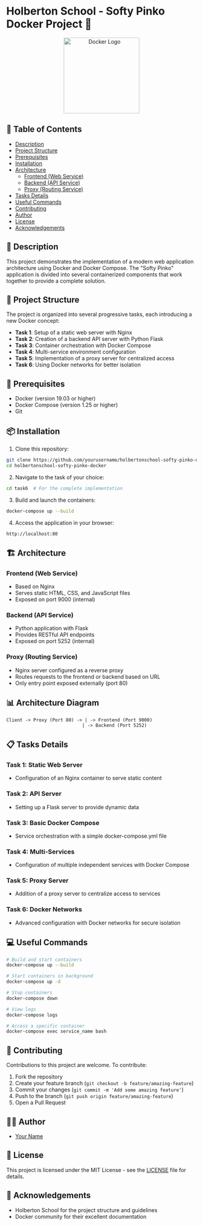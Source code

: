 # Holberton School - Softy Pinko Docker Project 🐳

<div align="center">
  <img src="https://www.docker.com/wp-content/uploads/2022/03/Moby-logo.png" alt="Docker Logo" width="200"/>
</div>

## 📑 Table of Contents
- [Description](#-description)
- [Project Structure](#-project-structure)
- [Prerequisites](#-prerequisites)
- [Installation](#-installation)
- [Architecture](#-architecture)
  - [Frontend (Web Service)](#frontend-web-service)
  - [Backend (API Service)](#backend-api-service)
  - [Proxy (Routing Service)](#proxy-routing-service)
- [Tasks Details](#-tasks-details)
- [Useful Commands](#-useful-commands)
- [Contributing](#-contributing)
- [Author](#-author)
- [License](#-license)
- [Acknowledgements](#-acknowledgements)

## 📝 Description
This project demonstrates the implementation of a modern web application architecture using Docker and Docker Compose. The "Softy Pinko" application is divided into several containerized components that work together to provide a complete solution.

## 🧱 Project Structure

The project is organized into several progressive tasks, each introducing a new Docker concept:

- **Task 1**: Setup of a static web server with Nginx
- **Task 2**: Creation of a backend API server with Python Flask
- **Task 3**: Container orchestration with Docker Compose
- **Task 4**: Multi-service environment configuration
- **Task 5**: Implementation of a proxy server for centralized access
- **Task 6**: Using Docker networks for better isolation

## 🔧 Prerequisites

- Docker (version 19.03 or higher)
- Docker Compose (version 1.25 or higher)
- Git

## 📦 Installation

1. Clone this repository:
```bash
git clone https://github.com/yourusername/holbertonschool-softy-pinko-docker.git
cd holbertonschool-softy-pinko-docker
```

2. Navigate to the task of your choice:
```bash
cd task6  # For the complete implementation
```

3. Build and launch the containers:
```bash
docker-compose up --build
```

4. Access the application in your browser:
```
http://localhost:80
```

## 🏗️ Architecture

### Frontend (Web Service)
- Based on Nginx
- Serves static HTML, CSS, and JavaScript files
- Exposed on port 9000 (internal)

### Backend (API Service)
- Python application with Flask
- Provides RESTful API endpoints
- Exposed on port 5252 (internal)

### Proxy (Routing Service)
- Nginx server configured as a reverse proxy
- Routes requests to the frontend or backend based on URL
- Only entry point exposed externally (port 80)

## 📊 Architecture Diagram

```
Client -> Proxy (Port 80) -> | -> Frontend (Port 9000)
                            | -> Backend (Port 5252)
```

## 📋 Tasks Details

### Task 1: Static Web Server
- Configuration of an Nginx container to serve static content

### Task 2: API Server
- Setting up a Flask server to provide dynamic data

### Task 3: Basic Docker Compose
- Service orchestration with a simple docker-compose.yml file

### Task 4: Multi-Services
- Configuration of multiple independent services with Docker Compose

### Task 5: Proxy Server
- Addition of a proxy server to centralize access to services

### Task 6: Docker Networks
- Advanced configuration with Docker networks for secure isolation

## 💻 Useful Commands

```bash
# Build and start containers
docker-compose up --build

# Start containers in background
docker-compose up -d

# Stop containers
docker-compose down

# View logs
docker-compose logs

# Access a specific container
docker-compose exec service_name bash
```

## 🤝 Contributing

Contributions to this project are welcome. To contribute:

1. Fork the repository
2. Create your feature branch (`git checkout -b feature/amazing-feature`)
3. Commit your changes (`git commit -m 'Add some amazing feature'`)
4. Push to the branch (`git push origin feature/amazing-feature`)
5. Open a Pull Request

## 👨‍💻 Author

- [Your Name](https://github.com/Pmichel74)

## 📄 License

This project is licensed under the MIT License - see the [LICENSE](LICENSE) file for details.

## 🙏 Acknowledgements

- Holberton School for the project structure and guidelines
- Docker community for their excellent documentation